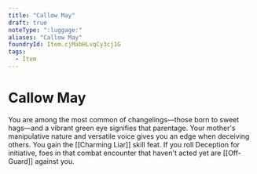 ```yaml
---
title: "Callow May"
draft: true
noteType: ":luggage:"
aliases: "Callow May"
foundryId: Item.cjMabHLvqCy3cj1G
tags:
  - Item
---
```


# Callow May

You are among the most common of changelings—those born to sweet hags—and a vibrant green eye signifies that parentage. Your mother's manipulative nature and versatile voice gives you an edge when deceiving others. You gain the [[Charming Liar]] skill feat. If you roll Deception for initiative, foes in that combat encounter that haven't acted yet are [[Off-Guard]] against you.
